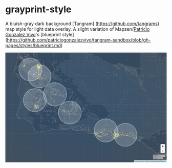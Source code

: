 # grayprint-style
A bluish-gray dark background [Tangram] (https://github.com/tangrams) map style for light data overlay. A slight variation of Mapzen/[Patricio Gonzalez Vivo](https://github.com/patriciogonzalezvivo)'s [blueprint style] (https://github.com/patriciogonzalezvivo/tangram-sandbox/blob/gh-pages/styles/blueprint.md)

![Screenshot](https://raw.githubusercontent.com/arogi/grayprint-style/master/grayprint-screenshot.png)
